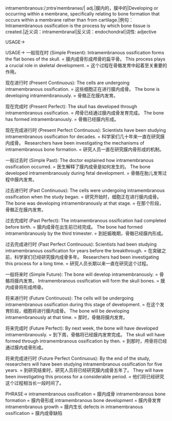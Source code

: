 intramembranous:/ˌɪntrəˈmembrənəs/| adj.|膜内的，膜中的|Developing or occurring within a membrane, specifically relating to bone formation that occurs within a membrane rather than from cartilage.|例句：Intramembranous ossification is the process by which bone tissue is created.|近义词：intramembranal|反义词：endochondral|词性: adjective

USAGE->

USAGE->
一般现在时 (Simple Present):
Intramembranous ossification forms the flat bones of the skull. = 膜内成骨形成颅骨的扁平骨。
This process plays a crucial role in skeletal development. = 这个过程在骨骼发育中起着至关重要的作用。


现在进行时 (Present Continuous):
The cells are undergoing intramembranous ossification. = 这些细胞正在进行膜内成骨。
The bone is developing intramembranously. = 骨骼正在膜内发育。


现在完成时 (Present Perfect):
The skull has developed through intramembranous ossification. = 颅骨已经通过膜内成骨发育完成。
The bone has formed intramembranously. = 骨骼已经膜内形成。


现在完成进行时 (Present Perfect Continuous):
Scientists have been studying intramembranous ossification for decades. = 科学家们几十年来一直在研究膜内成骨。
Researchers have been investigating the mechanisms of intramembranous bone formation. = 研究人员一直在研究膜内骨形成的机制。


一般过去时 (Simple Past):
The doctor explained how intramembranous ossification occurred. = 医生解释了膜内成骨是如何发生的。
The bone developed intramembranously during fetal development. =  骨骼在胎儿发育过程中膜内发育。


过去进行时 (Past Continuous):
The cells were undergoing intramembranous ossification when the study began. = 研究开始时，细胞正在进行膜内成骨。
The bone was developing intramembranously at that stage. =  在那个阶段，骨骼正在膜内发育。


过去完成时 (Past Perfect):
The intramembranous ossification had completed before birth. = 膜内成骨在出生前已经完成。
The bone had formed intramembranously by the third trimester. = 到妊娠晚期，骨骼已经膜内形成。


过去完成进行时 (Past Perfect Continuous):
Scientists had been studying intramembranous ossification for years before the breakthrough. = 在突破之前，科学家们已经研究膜内成骨多年。
Researchers had been investigating this process for a long time. = 研究人员长期以来一直在研究这个过程。


一般将来时 (Simple Future):
The bone will develop intramembranously. = 骨骼将膜内发育。
Intramembranous ossification will form the skull bones. = 膜内成骨将形成颅骨。


将来进行时 (Future Continuous):
The cells will be undergoing intramembranous ossification during this stage of development. = 在这个发育阶段，细胞将进行膜内成骨。
The bone will be developing intramembranously at that time. = 那时，骨骼将膜内发育。


将来完成时 (Future Perfect):
By next week, the bone will have developed intramembranously. = 到下周，骨骼将已经膜内发育完成。
The skull will have formed through intramembranous ossification by then. = 到那时，颅骨将已经通过膜内成骨形成。


将来完成进行时 (Future Perfect Continuous):
By the end of the study, researchers will have been studying intramembranous ossification for five years. = 到研究结束时，研究人员将已经研究膜内成骨五年了。
They will have been investigating this process for a considerable period. = 他们将已经研究这个过程相当长一段时间了。


PHRASE->
intramembranous ossification = 膜内成骨
intramembranous bone formation = 膜内骨形成
intramembranous bone development = 膜内骨发育
intramembranous growth = 膜内生长
defects in intramembranous ossification = 膜内成骨缺陷
